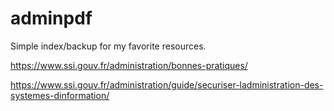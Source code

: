# adminpdf

Simple index/backup for my favorite resources.

https://www.ssi.gouv.fr/administration/bonnes-pratiques/

https://www.ssi.gouv.fr/administration/guide/securiser-ladministration-des-systemes-dinformation/
